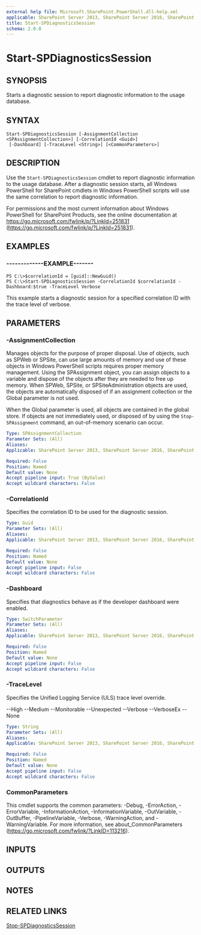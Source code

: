 ```yaml
---
external help file: Microsoft.SharePoint.PowerShell.dll-help.xml
applicable: SharePoint Server 2013, SharePoint Server 2016, SharePoint Server 2019
title: Start-SPDiagnosticsSession
schema: 2.0.0
---
```


# Start-SPDiagnosticsSession

## SYNOPSIS
Starts a diagnostic session to report diagnostic information to the usage database.


## SYNTAX

```
Start-SPDiagnosticsSession [-AssignmentCollection <SPAssignmentCollection>] [-CorrelationId <Guid>]
 [-Dashboard] [-TraceLevel <String>] [<CommonParameters>]
```

## DESCRIPTION
Use the `Start-SPDiagnosticsSession` cmdlet to report diagnostic information to the usage database.
After a diagnostic session starts, all Windows PowerShell for SharePoint cmdlets in Windows PowerShell scripts will use the same correlation to report diagnostic information.

For permissions and the most current information about Windows PowerShell for SharePoint Products, see the online documentation at https://go.microsoft.com/fwlink/p/?LinkId=251831 (https://go.microsoft.com/fwlink/p/?LinkId=251831).


## EXAMPLES

### -------------EXAMPLE-------
```
PS C:\>$correlationId = [guid]::NewGuid()
PS C:\>Start-SPDiagnosticsSession -CorrelationId $correlationId -Dashboard:$true -TraceLevel Verbose
```

This example starts a diagnostic session for a specified correlation ID with the trace level of verbose.


## PARAMETERS

### -AssignmentCollection
Manages objects for the purpose of proper disposal.
Use of objects, such as SPWeb or SPSite, can use large amounts of memory and use of these objects in Windows PowerShell scripts requires proper memory management.
Using the SPAssignment object, you can assign objects to a variable and dispose of the objects after they are needed to free up memory.
When SPWeb, SPSite, or SPSiteAdministration objects are used, the objects are automatically disposed of if an assignment collection or the Global parameter is not used.

When the Global parameter is used, all objects are contained in the global store.
If objects are not immediately used, or disposed of by using the `Stop-SPAssignment` command, an out-of-memory scenario can occur.

```yaml
Type: SPAssignmentCollection
Parameter Sets: (All)
Aliases: 
Applicable: SharePoint Server 2013, SharePoint Server 2016, SharePoint Server 2019

Required: False
Position: Named
Default value: None
Accept pipeline input: True (ByValue)
Accept wildcard characters: False
```

### -CorrelationId
Specifies the correlation ID to be used for the diagnostic session.

```yaml
Type: Guid
Parameter Sets: (All)
Aliases: 
Applicable: SharePoint Server 2013, SharePoint Server 2016, SharePoint Server 2019

Required: False
Position: Named
Default value: None
Accept pipeline input: False
Accept wildcard characters: False
```

### -Dashboard
Specifies that diagnostics behave as if the developer dashboard were enabled.

```yaml
Type: SwitchParameter
Parameter Sets: (All)
Aliases: 
Applicable: SharePoint Server 2013, SharePoint Server 2016, SharePoint Server 2019

Required: False
Position: Named
Default value: None
Accept pipeline input: False
Accept wildcard characters: False
```

### -TraceLevel
Specifies the Unified Logging Service (ULS) trace level override.

--High
--Medium
--Monitorable
--Unexpected
--Verbose
--VerboseEx
--None


```yaml
Type: String
Parameter Sets: (All)
Aliases: 
Applicable: SharePoint Server 2013, SharePoint Server 2016, SharePoint Server 2019

Required: False
Position: Named
Default value: None
Accept pipeline input: False
Accept wildcard characters: False
```

### CommonParameters
This cmdlet supports the common parameters: -Debug, -ErrorAction, -ErrorVariable, -InformationAction, -InformationVariable, -OutVariable, -OutBuffer, -PipelineVariable, -Verbose, -WarningAction, and -WarningVariable. For more information, see about_CommonParameters (https://go.microsoft.com/fwlink/?LinkID=113216).

## INPUTS

## OUTPUTS

## NOTES

## RELATED LINKS

[Stop-SPDiagnosticsSession](Stop-SPDiagnosticsSession.md)
